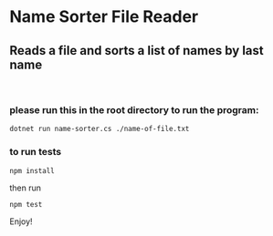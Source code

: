 # Name Sorter File Reader

## Reads a file and sorts a list of names by last name
<br>

### please run this in the root directory to run the program:
 ```
dotnet run name-sorter.cs ./name-of-file.txt
 ```


### to run tests
```
npm install
```
then run
```
npm test
```

Enjoy!
